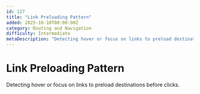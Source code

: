 ```yaml
---
id: 127
title: "Link Preloading Pattern"
added: 2025-10-10T00:00:00Z
category: Routing and Navigation
difficulty: Intermediate
metaDescription: "Detecting hover or focus on links to preload destinations before clicks."
---
```


# Link Preloading Pattern

Detecting hover or focus on links to preload destinations before clicks.
